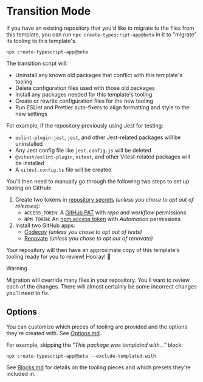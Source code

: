 # Transition Mode

If you have an existing repository that you'd like to migrate to the files from this template, you can run `npx create-typescript-app@beta` in it to "migrate" its tooling to this template's.

```shell
npx create-typescript-app@beta
```

The transition script will:

- Uninstall any known old packages that conflict with this template's tooling
- Delete configuration files used with those old packages
- Install any packages needed for this template's tooling
- Create or rewrite configuration files for the new tooling
- Run ESLint and Prettier auto-fixers to align formatting and style to the new settings

For example, if the repository previously using Jest for testing:

- `eslint-plugin-jest`, `jest`, and other Jest-related packages will be uninstalled
- Any Jest config file like `jest.config.js` will be deleted
- `@vitest/eslint-plugin`, `vitest`, and other Vitest-related packages will be installed
- A `vitest.config.ts` file will be created

You'll then need to manually go through the following two steps to set up tooling on GitHub:

1. Create two tokens in [repository secrets](https://docs.github.com/en/actions/security-guides/encrypted-secrets) _(unless you chose to opt out of releases)_:
   - `ACCESS_TOKEN`: A [GitHub PAT](https://github.com/settings/tokens/new) with _repo_ and _workflow_ permissions
   - `NPM_TOKEN`: An [npm access token](https://docs.npmjs.com/creating-and-viewing-access-tokens/) with _Automation_ permissions
2. Install two GitHub apps:
   - [Codecov](https://github.com/marketplace/codecov) _(unless you chose to opt out of tests)_
   - [Renovate](https://github.com/marketplace/renovate) _(unless you chose to opt out of renovate)_

Your repository will then have an approximate copy of this template's tooling ready for you to review!
Hooray! 🥳

> [!WARNING]
> Migration will override many files in your repository.
> You'll want to review each of the changes.
> There will almost certainly be some incorrect changes you'll need to fix.

## Options

You can customize which pieces of tooling are provided and the options they're created with.
See [Options.md](./Options.md).

For example, skipping the _"This package was templated with..."_ block:

```shell
npx create-typescript-app@beta --exclude-templated-with
```

See [Blocks.md](./Blocks.md) for details on the tooling pieces and which presets they're included in.
